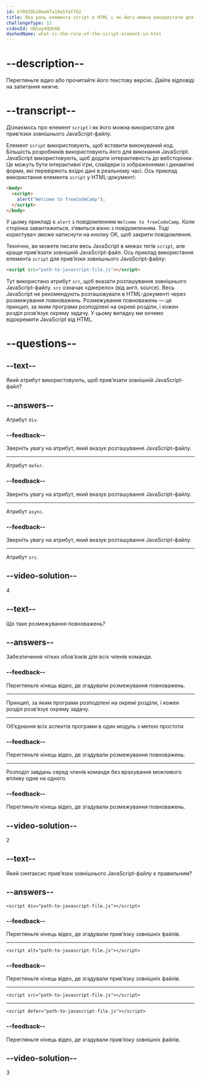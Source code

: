 ```yaml
---
id: 670838b10ee87a18e5faff62
title: Яка роль елемента script в HTML і як його можна використати для прив’язки зовнішнього JavaScript-файлу?
challengeType: 11
videoId: nNCwy4QUh8Q
dashedName: what-is-the-role-of-the-script-element-in-html
---
```


# --description--

Перегляньте відео або прочитайте його текстову версію. Дайте відповіді на запитання нижче.

# --transcript--

Дізнаємось про елемент `script` і як його можна використати для прив’язки зовнішнього JavaScript-файлу.

Елемент `script` використовують, щоб вставити виконуваний код. Більшість розробників використовують його для виконання JavaScript. JavaScript використовують, щоб додати інтерактивність до вебсторінки. Це можуть бути інтерактивні ігри, слайдери із зображеннями і динамічні форми, які перевіряють вхідні дані в реальному часі. Ось приклад використання елемента `script` у HTML-документі:

```html
<body>
  <script>
    alert("Welcome to freeCodeCamp");
  </script>
</body>
```

У цьому прикладі є `alert` з повідомленням `Welcome to freeCodeCamp`. Коли сторінка завантажиться, з’явиться вікно з повідомленням. Тоді користувач зможе натиснути на кнопку OK, щоб закрити повідомлення.

Технічно, ви можете писати весь JavaScript в межах тегів `script`, але краще прив’язати зовнішній JavaScript-файл. Ось приклад використання елемента `script` для прив’язки зовнішнього JavaScript-файлу:

```html
<script src="path-to-javascript-file.js"></script>
```

Тут використано атрибут `src`, щоб вказати розташування зовнішнього JavaScript-файлу. `src` означає «джерело» (від англ. source). Весь JavaScript не рекомендують розташовувати в HTML-документі через розмежування повноважень. Розмежування повноважень — це принцип, за яким програми розподілені на окремі розділи, і кожен розділ розв’язує окрему задачу. У цьому випадку ми хочемо відокремити JavaScript від HTML.

# --questions--

## --text--

Який атрибут використовують, щоб прив’язати зовнішній JavaScript-файл?

## --answers--

Атрибут `div`.

### --feedback--

Зверніть увагу на атрибут, який вказує розташування JavaScript-файлу.

---

Атрибут `defer`.

### --feedback--

Зверніть увагу на атрибут, який вказує розташування JavaScript-файлу.

---

Атрибут `async`.

### --feedback--

Зверніть увагу на атрибут, який вказує розташування JavaScript-файлу.

---

Атрибут `src`.

## --video-solution--

4

## --text--

Що таке розмежування повноважень?

## --answers--

Забезпечення чітких обов’язків для всіх членів команди.

### --feedback--

Перегляньте кінець відео, де згадували розмежування повноважень.

---

Принцип, за яким програми розподілені на окремі розділи, і кожен розділ розв’язує окрему задачу.

---

Об’єднання всіх аспектів програми в один модуль з метою простоти.

### --feedback--

Перегляньте кінець відео, де згадували розмежування повноважень.

---

Розподіл завдань серед членів команди без врахування можливого впливу одне на одного.

### --feedback--

Перегляньте кінець відео, де згадували розмежування повноважень.

## --video-solution--

2

## --text--

Який синтаксис прив’язки зовнішнього JavaScript-файлу є правильним?

## --answers--

`<script div="path-to-javascript-file.js"></script>`

### --feedback--

Перегляньте кінець відео, де згадували прив’язку зовнішніх файлів.

---

`<script alt="path-to-javascript-file.js"></script>`

### --feedback--

Перегляньте кінець відео, де згадували прив’язку зовнішніх файлів.

---

`<script src="path-to-javascript-file.js"></script>`

---

`<script defer="path-to-javascript-file.js"></script>`

### --feedback--

Перегляньте кінець відео, де згадували прив’язку зовнішніх файлів.

## --video-solution--

3
